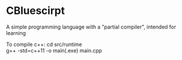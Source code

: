# CBluescirpt
A simple programming language with a "partial compiler", intended for learning 


To compile c++:
  cd src/runtime <br>
  g++ -std=c++11 -o main(.exe) main.cpp 
